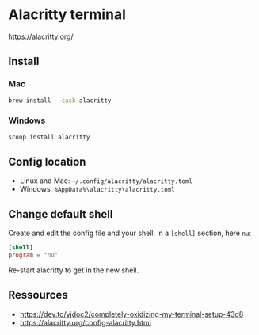 # Alacritty terminal

https://alacritty.org/

## Install

### Mac

```sh
brew install --cask alacritty
```
### Windows

```sh
scoop install alacritty
```

## Config location

- Linux and Mac: `~/.config/alacritty/alacritty.toml`
- Windows: `%AppData%\alacritty\alacritty.toml`

## Change default shell

Create and edit the config file and your shell, in a `[shell]` section, here `nu`:

```toml
[shell]
program = "nu"
```

Re-start alacritty to get in the new shell.

## Ressources

- https://dev.to/yjdoc2/completely-oxidizing-my-terminal-setup-43d8
- https://alacritty.org/config-alacritty.html
